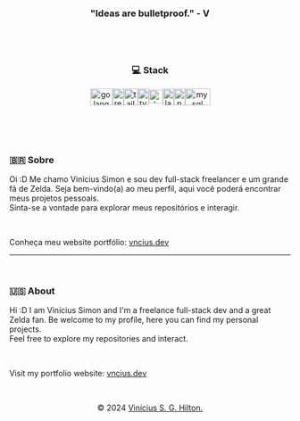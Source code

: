 <h3 align="center">"Ideas are bulletproof." - V</h3>
&nbsp;

<div align="center" style="width: fit-content; margin: 3rem auto;">
  <h3 style="text-align: center;">💻 Stack</h3>
  <div style="display: flex; align-items: center;">
    <img alt="golang icon" width="40" height="30" draggable="false"
      src="https://upload.wikimedia.org/wikipedia/commons/0/05/Go_Logo_Blue.svg" />
    <img alt="react icon" width="20" height="30" draggable="false"
      src="https://upload.wikimedia.org/wikipedia/commons/a/a7/React-icon.svg" />
    <img alt="tailwind icon" width="25" height="30" draggable="false"
      src="https://upload.wikimedia.org/wikipedia/commons/d/d5/Tailwind_CSS_Logo.svg" />
    <img alt="typescript logo" width="20" height="30" draggable="false"
      src="https://upload.wikimedia.org/wikipedia/commons/4/4c/Typescript_logo_2020.svg" />
    <img alt="docker icon" width="25" height="25" draggable="false"
      src="https://upload.wikimedia.org/wikipedia/commons/a/a7/Docker-svgrepo-com.svg" />
    <img alt="laravel icon" width="20" height="30" draggable="false"
      src="https://upload.wikimedia.org/wikipedia/commons/9/9a/Laravel.svg" />
    <img alt="postgresql icon" width="20" height="30" draggable="false"
    src="https://upload.wikimedia.org/wikipedia/commons/2/29/Postgresql_elephant.svg" />
    <img alt="mysql icon" width="45" height="30" draggable="false"
      src="https://upload.wikimedia.org/wikipedia/commons/0/0a/MySQL_textlogo.svg" />
  </div>
</div>
&nbsp;

<div>
  <h3>🇧🇷 Sobre</h3>
  <p>
    Oi :D Me chamo Vinícius Simon e sou dev full-stack freelancer e um grande fã de Zelda. Seja bem-vindo(a) ao meu perfil, aqui você poderá encontrar meus projetos pessoais.<br>
    Sinta-se a vontade para explorar meus repositórios e interagir.
  </p>
  &nbsp;
  
  <p>
    Conheça meu website portfólio: <a href="https://vncius.dev" target="_blank">vncius.dev</a>
  </p>
</div>

---
&nbsp;
<div>
  <h3>🇺🇸 About</h3>
  <p>
    Hi :D I am Vinícius Simon and I'm a freelance full-stack dev and a great Zelda fan. Be welcome to my profile, here you can find my personal projects.<br>
    Feel free to explore my repositories and interact.
  </p>

  &nbsp;
  
  <p>
    Visit my portfolio website: <a href="https://vncius.dev" target="_blank">vncius.dev</a>
  </p>
</div>
&nbsp;

<p align="center">
  <span>&copy; 2024</span>
  <a href="https://vncius.dev" target="_blank">Vinícius S. G. Hilton.</a>
</p>
